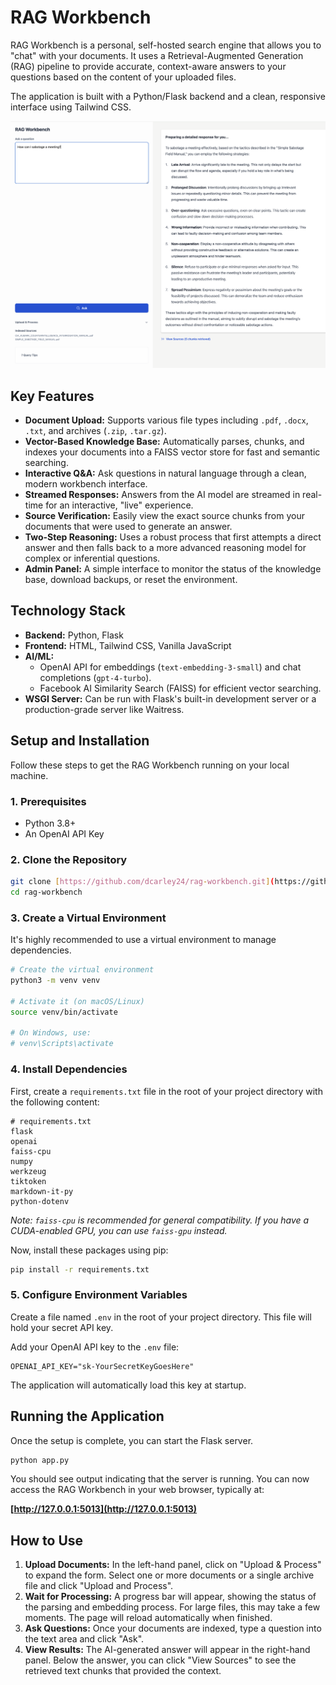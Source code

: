 # RAG Workbench

RAG Workbench is a personal, self-hosted search engine that allows you to "chat" with your documents. It uses a Retrieval-Augmented Generation (RAG) pipeline to provide accurate, context-aware answers to your questions based on the content of your uploaded files.

The application is built with a Python/Flask backend and a clean, responsive interface using Tailwind CSS.

![Workbench Screenshot](https://raw.githubusercontent.com/dcarley24/rag-workbench/main/screenshot.png)

## Key Features

- **Document Upload:** Supports various file types including `.pdf`, `.docx`, `.txt`, and archives (`.zip`, `.tar.gz`).
- **Vector-Based Knowledge Base:** Automatically parses, chunks, and indexes your documents into a FAISS vector store for fast and semantic searching.
- **Interactive Q&A:** Ask questions in natural language through a clean, modern workbench interface.
- **Streamed Responses:** Answers from the AI model are streamed in real-time for an interactive, "live" experience.
- **Source Verification:** Easily view the exact source chunks from your documents that were used to generate an answer.
- **Two-Step Reasoning:** Uses a robust process that first attempts a direct answer and then falls back to a more advanced reasoning model for complex or inferential questions.
- **Admin Panel:** A simple interface to monitor the status of the knowledge base, download backups, or reset the environment.

## Technology Stack

- **Backend:** Python, Flask
- **Frontend:** HTML, Tailwind CSS, Vanilla JavaScript
- **AI/ML:**
    - OpenAI API for embeddings (`text-embedding-3-small`) and chat completions (`gpt-4-turbo`).
    - Facebook AI Similarity Search (FAISS) for efficient vector searching.
- **WSGI Server:** Can be run with Flask's built-in development server or a production-grade server like Waitress.

## Setup and Installation

Follow these steps to get the RAG Workbench running on your local machine.

### 1. Prerequisites

- Python 3.8+
- An OpenAI API Key

### 2. Clone the Repository

```bash
git clone [https://github.com/dcarley24/rag-workbench.git](https://github.com/dcarley24/rag-workbench.git)
cd rag-workbench
```

### 3. Create a Virtual Environment

It's highly recommended to use a virtual environment to manage dependencies.

```bash
# Create the virtual environment
python3 -m venv venv

# Activate it (on macOS/Linux)
source venv/bin/activate

# On Windows, use:
# venv\Scripts\activate
```

### 4. Install Dependencies

First, create a `requirements.txt` file in the root of your project directory with the following content:

```
# requirements.txt
flask
openai
faiss-cpu
numpy
werkzeug
tiktoken
markdown-it-py
python-dotenv
```
*Note: `faiss-cpu` is recommended for general compatibility. If you have a CUDA-enabled GPU, you can use `faiss-gpu` instead.*

Now, install these packages using pip:

```bash
pip install -r requirements.txt
```

### 5. Configure Environment Variables

Create a file named `.env` in the root of your project directory. This file will hold your secret API key.

Add your OpenAI API key to the `.env` file:

```
OPENAI_API_KEY="sk-YourSecretKeyGoesHere"
```
The application will automatically load this key at startup.

## Running the Application

Once the setup is complete, you can start the Flask server.

```bash
python app.py
```

You should see output indicating that the server is running. You can now access the RAG Workbench in your web browser, typically at:

**[http://127.0.0.1:5013](http://127.0.0.1:5013)**

## How to Use

1.  **Upload Documents:** In the left-hand panel, click on "Upload & Process" to expand the form. Select one or more documents or a single archive file and click "Upload and Process".
2.  **Wait for Processing:** A progress bar will appear, showing the status of the parsing and embedding process. For large files, this may take a few moments. The page will reload automatically when finished.
3.  **Ask Questions:** Once your documents are indexed, type a question into the text area and click "Ask".
4.  **View Results:** The AI-generated answer will appear in the right-hand panel. Below the answer, you can click "View Sources" to see the retrieved text chunks that provided the context.
